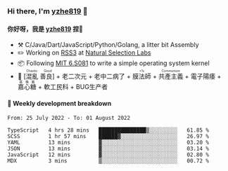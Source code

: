 ### Hi there, I'm [yzhe819](https://github.com/yzhe819) 👋

#### 你好呀，我是 [yzhe819](https://github.com/yzhe819) 捏👋

- :hammer_and_pick: C/Java/Dart/JavaScript/Python/Golang, a litter bit Assembly
- :pencil2: Working on [RSS3](https://github.com/NaturalSelectionLabs/RSS3) at [Natural Selection Labs](https://github.com/NaturalSelectionLabs)
- 📦 Following [MIT 6.S081](https://pdos.csail.mit.edu/6.S081/2020/) to write a simple operating system kernel
- 🔑 <ruby>[混亂 善良]<rp>（</rp><rt>Chaotic Good</rt><rp>）</rp></ruby> + 老二次元 + 老中二病了 + <ruby>膜法師<rp>（</rp><rt>+1s</rt><rp>）</rp></ruby> +  <ruby>共產主義<rp>（</rp><rt>Communism</rt><rp>）</rp></ruby> + 電子陽痿 + <ruby>嘉心糖<rp>（</rp><rt>嘉晚飯</rt><rp>）</rp></ruby> + 軟工民科 + BUG生产者



#### 📝 Weekly development breakdown

<!--START_SECTION:waka-->

```text
From: 25 July 2022 - To: 01 August 2022

TypeScript   4 hrs 28 mins   ███████████████▒░░░░░░░░░   61.85 %
SCSS         1 hr 57 mins    ██████▓░░░░░░░░░░░░░░░░░░   26.97 %
YAML         13 mins         ▓░░░░░░░░░░░░░░░░░░░░░░░░   03.20 %
JSON         13 mins         ▓░░░░░░░░░░░░░░░░░░░░░░░░   03.14 %
JavaScript   12 mins         ▓░░░░░░░░░░░░░░░░░░░░░░░░   02.80 %
MDX          3 mins          ▒░░░░░░░░░░░░░░░░░░░░░░░░   00.72 %
```

<!--END_SECTION:waka-->



